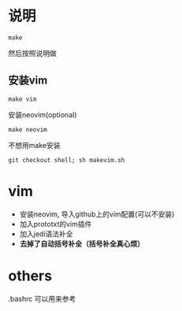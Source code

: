 # 说明
```
make
```
然后按照说明做

## 安装vim
```
make vim
```

安装neovim(optional)
```
make neovim
```

不想用make安装
```
git checkout shell; sh makevim.sh
```

# vim
- 安装neovim, 导入github上的vim配置(可以不安装)
- 加入prototxt的vim插件
- 加入jedi语法补全
- **去掉了自动括号补全（括号补全真心烦）**

# others
.bashrc 可以用来参考
